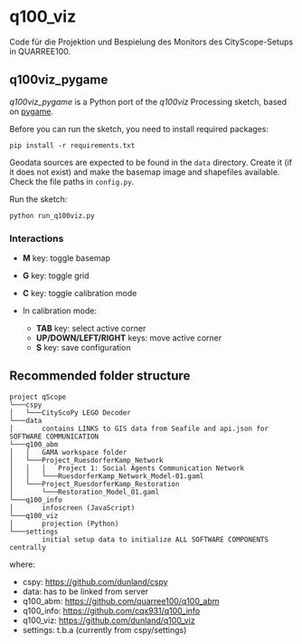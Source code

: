 # q100_viz

Code für die Projektion und Bespielung des Monitors des CityScope-Setups in QUARREE100.

## q100viz_pygame

*q100viz_pygame* is a Python port of the *q100viz* Processing sketch, based on [pygame](https://www.pygame.org/).

Before you can run the sketch, you need to install required packages:
```
pip install -r requirements.txt
```

Geodata sources are expected to be found in the `data` directory. Create it (if it does not exist) and make the basemap image and shapefiles available. Check the file paths in `config.py`.

Run the sketch:
```
python run_q100viz.py
```

### Interactions

- **M** key: toggle basemap
- **G** key: toggle grid
- **C** key: toggle calibration mode

- In calibration mode:
  - **TAB** key: select active corner
  - **UP/DOWN/LEFT/RIGHT** keys: move active corner
  - **S** key: save configuration

## Recommended folder structure

```
project qScope
└───cspy
│   └───CityScoPy LEGO Decoder
└───data
│       contains LINKS to GIS data from Seafile and api.json for SOFTWARE COMMUNICATION
└───q100_abm
│   │   GAMA workspace folder
│   └───Project_RuesdorferKamp_Network
│   │   │   Project 1: Social Agents Communication Network
│   │	└───RuesdorferKamp_Network_Model-01.gaml
│   └───Project_RuesdorferKamp_Restoration
│    	└───Restoration_Model_01.gaml
└───q100_info
│       infoscreen (JavaScript)
└───q100_viz
│       projection (Python)
└───settings
        initial setup data to initialize ALL SOFTWARE COMPONENTS centrally

```
where:
- cspy: https://github.com/dunland/cspy
- data: has to be linked from server
- q100_abm: https://github.com/quarree100/q100_abm
- q100_info: https://github.com/cqx931/q100_info
- q100_viz: https://github.com/dunland/q100_viz
- settings: t.b.a (currently from cspy/settings)
